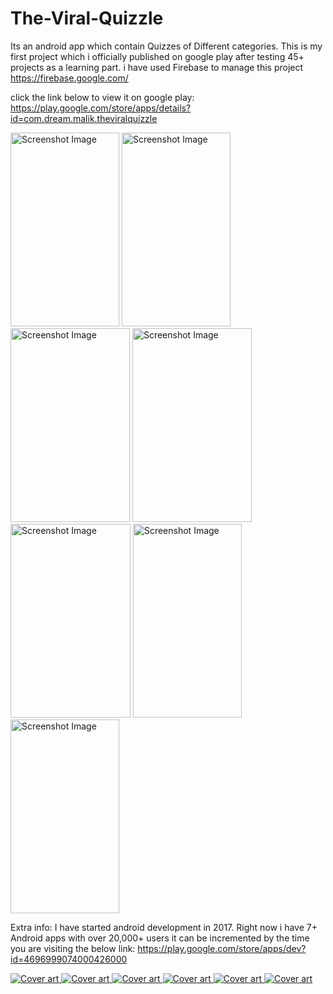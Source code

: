 # The-Viral-Quizzle
Its an android app which contain Quizzes of Different categories.
This is my first project which i officially published on google play after testing 45+ projects as a learning part.
i have used Firebase to manage this project https://firebase.google.com/

click the link below to view it on google play:
https://play.google.com/store/apps/details?id=com.dream.malik.theviralquizzle

<p>
<img src="https://lh3.googleusercontent.com/evaXKkEkil1At_zf-pIiPxeUZAsUE2o670ntJOhlgB50nd478MVKxGw8yP6cuBMAAISF=w720-h310-rw" srcset="https://lh3.googleusercontent.com/evaXKkEkil1At_zf-pIiPxeUZAsUE2o670ntJOhlgB50nd478MVKxGw8yP6cuBMAAISF=w1440-h620-rw 2x" class="T75of TJlTvc" aria-hidden="true" width="174" height="310" alt="Screenshot Image" itemprop="image">

<img src="https://lh3.googleusercontent.com/OlHtJMhdeLkLRWV26Wc9_Cs13_ISauT5njtqcWWSV7Hq2dsk1yvRkLN0dqGKWtLfag=w720-h310-rw" srcset="https://lh3.googleusercontent.com/OlHtJMhdeLkLRWV26Wc9_Cs13_ISauT5njtqcWWSV7Hq2dsk1yvRkLN0dqGKWtLfag=w1440-h620-rw 2x" class="T75of TJlTvc" aria-hidden="true" width="174" height="310" alt="Screenshot Image" itemprop="image">

<img data-ils="3" src="https://lh3.googleusercontent.com/dvcbu9QUNy9XdrHgEED0e1Y0OenMr7VccefQ5Dk9EBt_zjO5xINLryzgti0ZNKsopHo=w720-h310-rw" class="T75of TJlTvc" aria-hidden="true" width="191" height="310" alt="Screenshot Image" itemprop="image" srcset="https://lh3.googleusercontent.com/dvcbu9QUNy9XdrHgEED0e1Y0OenMr7VccefQ5Dk9EBt_zjO5xINLryzgti0ZNKsopHo=w1440-h620-rw 2x">
</p?
<p>
<img data-ils="3" src="https://lh3.googleusercontent.com/Rk6DCS1pzfpg84MYyxIjXHGMUM_znvKqwGlB4s8jDPd2QzMsILDn6tnPjUjJZE9X8J0=w720-h310-rw" class="T75of TJlTvc" aria-hidden="true" width="191" height="310" alt="Screenshot Image" itemprop="image" srcset="https://lh3.googleusercontent.com/Rk6DCS1pzfpg84MYyxIjXHGMUM_znvKqwGlB4s8jDPd2QzMsILDn6tnPjUjJZE9X8J0=w1440-h620-rw 2x">

<img data-ils="3" src="https://lh3.googleusercontent.com/JCodob6Mfd3ACcXdbCDW_z0AX3nosG-0ZVw9KEGtxPq5SpPziImcVWsGO1sklvk8u6NY=w720-h310-rw" class="T75of TJlTvc" aria-hidden="true" width="192" height="310" alt="Screenshot Image" itemprop="image" srcset="https://lh3.googleusercontent.com/JCodob6Mfd3ACcXdbCDW_z0AX3nosG-0ZVw9KEGtxPq5SpPziImcVWsGO1sklvk8u6NY=w1440-h620-rw 2x">

<img data-ils="3" src="https://lh3.googleusercontent.com/spDj_B3Eo1uGZKTdu2_ABwmZyeVO4o7diaqVqojj8mn9ETBR6MPpsOvPiceTZjz67L0=w720-h310-rw" class="T75of TJlTvc" aria-hidden="true" width="174" height="310" alt="Screenshot Image" itemprop="image" srcset="https://lh3.googleusercontent.com/spDj_B3Eo1uGZKTdu2_ABwmZyeVO4o7diaqVqojj8mn9ETBR6MPpsOvPiceTZjz67L0=w1440-h620-rw 2x">

<img data-ils="3" src="https://lh3.googleusercontent.com/ZqUpHznzarghYx3OOjZPkZ9EBJ2x8RGG62-s_5YxzA0PiEYXRvqh6e64MaBCw4-ZjAQ=w720-h310-rw" class="T75of TJlTvc" aria-hidden="true" width="174" height="310" alt="Screenshot Image" itemprop="image" srcset="https://lh3.googleusercontent.com/ZqUpHznzarghYx3OOjZPkZ9EBJ2x8RGG62-s_5YxzA0PiEYXRvqh6e64MaBCw4-ZjAQ=w1440-h620-rw 2x">
</p>

Extra info:
I have started android development in 2017. Right now i have 7+ Android apps with over 20,000+ users it can be incremented by the time you are visiting the below link:
https://play.google.com/store/apps/dev?id=4696999074000426000
<p>
<a href="https://play.google.com/store/apps/details?id=com.java.malik.javaanim">
<img src="https://lh3.googleusercontent.com/0GyLjJtCiXEWfjHVW52A7cHv-cy82A54b6Ws3MAKmCARu9j-KU_AsYfq47gvWywF1Q=s180-rw" srcset="https://lh3.googleusercontent.com/0GyLjJtCiXEWfjHVW52A7cHv-cy82A54b6Ws3MAKmCARu9j-KU_AsYfq47gvWywF1Q=s360-rw 2x" class="T75of ujDFqe" aria-hidden="true" alt="Cover art" itemprop="image">
</a>

<a href="https://play.google.com/store/apps/details?id=com.java.malik.javaprogramming">
  <img src="https://lh3.googleusercontent.com/v0UABx1StgEzGJoZNocJNA0CwEHDdZNopv1Bdoh3WngdrSwbJsnteBUyP0NYFsocwEk=s180-rw" srcset="https://lh3.googleusercontent.com/v0UABx1StgEzGJoZNocJNA0CwEHDdZNopv1Bdoh3WngdrSwbJsnteBUyP0NYFsocwEk=s360-rw 2x" class="T75of ujDFqe" aria-hidden="true" alt="Cover art" itemprop="image">
  
  </a>
  
  <a href="https://play.google.com/store/apps/details?id=com.codetoinvent.malik.cplusplus">
  <img src="https://lh3.googleusercontent.com/eIQqEguJkOkrzyticTiud0oQ5W9_JT1saQFIOTAF4hznR7GY561LJFXUDxZ48dJd2Wc=s180-rw" srcset="https://lh3.googleusercontent.com/eIQqEguJkOkrzyticTiud0oQ5W9_JT1saQFIOTAF4hznR7GY561LJFXUDxZ48dJd2Wc=s360-rw 2x" class="T75of ujDFqe" aria-hidden="true" alt="Cover art" itemprop="image">
  </a>
<a href="https://play.google.com/store/apps/details?id=com.codetoinvent.malik.cpluspro">
  <img src="https://lh3.googleusercontent.com/zYAin-8ORvkRF2BrrD2PIRRK9r-cSh6R6XICkAyo8ppwWhR3-JU-n0nT4Pim5rG9hPo=s180-rw" srcset="https://lh3.googleusercontent.com/zYAin-8ORvkRF2BrrD2PIRRK9r-cSh6R6XICkAyo8ppwWhR3-JU-n0nT4Pim5rG9hPo=s360-rw 2x" class="T75of ujDFqe" aria-hidden="true" alt="Cover art" itemprop="image">
  
  </a>
  <a href="https://play.google.com/store/apps/details?id=com.codetoinvent.malik.cprogramming">
  <img src="https://lh3.googleusercontent.com/ZWej7g5v3YnggX29KUiije9Oo1-QirESSXYJoGCYxXnZHnoatci2IG4_ZZ9rhDgJxg=s180-rw" srcset="https://lh3.googleusercontent.com/ZWej7g5v3YnggX29KUiije9Oo1-QirESSXYJoGCYxXnZHnoatci2IG4_ZZ9rhDgJxg=s360-rw 2x" class="T75of ujDFqe" aria-hidden="true" alt="Cover art" itemprop="image">
  
  </a>
  
  <a href="https://play.google.com/store/apps/details?id=com.codetoinvent.malik.cpro">
  
  <img src="https://lh3.googleusercontent.com/f9rrCUnb6f81ge4cQnUVUAxrtse0KgDoyPCCM1L_jlybeK6yU6R-HAWr-FvRo3hcXmru=s180-rw" srcset="https://lh3.googleusercontent.com/f9rrCUnb6f81ge4cQnUVUAxrtse0KgDoyPCCM1L_jlybeK6yU6R-HAWr-FvRo3hcXmru=s360-rw 2x" class="T75of ujDFqe" aria-hidden="true" alt="Cover art" itemprop="image">
  
</a>
</p>
